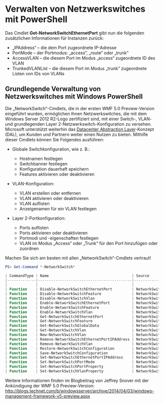 # Verwalten von Netzwerkswitches mit PowerShell

Das Cmdlet **Get-NetworkSwitchEthernetPort** gibt nun die folgenden zusätzlichen Informationen für Instanzen zurück:
-   „IPAddress“ – die dem Port zugeordnete IP-Adresse
-   PortMode – der Portmodus: „access“, „route“ oder „trunk“
-   AccessVLAN – die diesem Port im Modus „access“ zugeordnete ID des VLAN
-   TrunkedVLANList – die diesem Port im Modus „trunk“ zugeordnete Listen von IDs von VLANs

## Grundlegende Verwaltung von Netzwerkswitches mit Windows PowerShell
Die „NetworkSwitch“-Cmdlets, die in der ersten WMF 5.0 Preview-Version eingeführt wurden, ermöglichen Ihnen Netzwerkswitches, die mit dem Windows Server 2012 R2-Logo zertifiziert sind, mit einer Switch-, VLAN- und grundlegenden Layer 2-Netzwerkswitch-Konfiguration zu versehen. Microsoft unterstützt weiterhin das [Datacenter Abstraction Layer](http://technet.microsoft.com/en-us/cloud/dal.aspx)-Konzept (DAL), um Kunden und Partnern weiter einen Nutzen zu bieten. Mithilfe dieser Cmdlets können Sie Folgendes ausführen:

-   Globale Switchkonfiguration, wie z. B.:
    -   Hostnamen festlegen
    -   Switchbanner festlegen
    -   Konfiguration dauerhaft speichern
    -   Features aktivieren oder deaktivieren

-   VLAN-Konfiguration:
    -   VLAN erstellen oder entfernen
    -   VLAN aktivieren oder deaktivieren
    -   VLAN auflisten
    -   Anzeigenamen für ein VLAN festlegen

-   Layer 2-Portkonfiguration:
    -   Ports auflisten
    -   Ports aktivieren oder deaktivieren
    -   Portmodi und -eigenschaften festlegen
    -   VLAN im Modus „Access“ oder „Trunk“ für den Port hinzufügen oder zuordnen

Machen Sie sich am besten mit allen „NetworkSwitch“-Cmdlets vertraut!

```powershell
PS> Get-Command *-NetworkSwitch*

| CommandType | Name                                      | Source        |
|-------------|-------------------------------------------|---------------|
|             |                                           |               |
| Function    | Disable-NetworkSwitchEthernetPort         | NetworkSwitch |
| Function    | Disable-NetworkSwitchFeature              | NetworkSwitch |
| Function    | Disable-NetworkSwitchVlan                 | NetworkSwitch |
| Function    | Enable-NetworkSwitchEthernetPort          | NetworkSwitch |
| Function    | Enable-NetworkSwitchFeature               | NetworkSwitch |
| Function    | Enable-NetworkSwitchVlan                  | NetworkSwitch |
| Function    | Get-NetworkSwitchEthernetPort             | NetworkSwitch |
| Function    | Get-NetworkSwitchFeature                  | NetworkSwitch |
| Function    | Get-NetworkSwitchGlobalData               | NetworkSwitch |
| Function    | Get-NetworkSwitchVlan                     | NetworkSwitch |
| Function    | New-NetworkSwitchVlan                     | NetworkSwitch |
| Function    | Remove-NetworkSwitchEthernetPortIPAddress | NetworkSwitch |
| Function    | Remove-NetworkSwitchVlan                  | NetworkSwitch |
| Function    | Restore-NetworkSwitchConfiguration        | NetworkSwitch |
| Function    | Save-NetworkSwitchConfiguration           | NetworkSwitch |
| Function    | Set-NetworkSwitchEthernetPortIPAddress    | NetworkSwitch |
| Function    | Set-NetworkSwitchPortMode                 | NetworkSwitch |
| Function    | Set-NetworkSwitchPortProperty             | NetworkSwitch |
| Function    | Set-NetworkSwitchVlanProperty             | NetworkSwitch |
```

Weitere Informationen finden im Blogbeitrag von Jeffrey Snover mit der Ankündigung der WMF 5.0 Preview-Version: <http://blogs.technet.com/b/windowsserver/archive/2014/04/03/windows-management-framework-v5-preview.aspx>
<!--HONumber=Mar16_HO2-->
